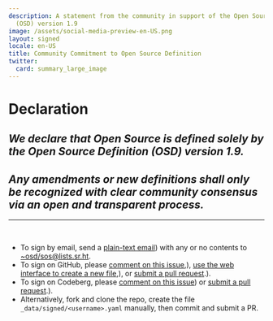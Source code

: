 ```yaml
---
description: A statement from the community in support of the Open Source Definition
  (OSD) version 1.9
image: /assets/social-media-preview-en-US.png
layout: signed
locale: en-US
title: Community Commitment to Open Source Definition
twitter:
  card: summary_large_image
---
```

# **Declaration**

## *We declare that Open Source is defined solely by the Open Source Definition (OSD) version 1.9.*

## *Any amendments or new definitions shall only be recognized with clear community consensus via an open and transparent process.*

---
<br>

- To sign by email, send a [plain-text email](https://useplaintext.email/)) with any or no contents to [~osd/sos@lists.sr.ht](mailto:~osd/sos@lists.sr.ht).
- To sign on GitHub, please [comment on this issue](https://github.com/OpenSourceDefinition/sos/issues/1),), [use the web interface to create a new file](https://github.com/OpenSourceDefinition/sos/new/main/_data/signed),), or [submit a pull request](https://github.com/OpenSourceDefinition/sos/pulls).).
- To sign on Codeberg, please [comment on this issue](https://codeberg.org/osd/sos/issues/1)) or [submit a pull request](https://codeberg.org/osd/sos/pulls).).
- Alternatively, fork and clone the repo, create the file `_data/signed/<username>.yaml` manually, then commit and submit a PR.
